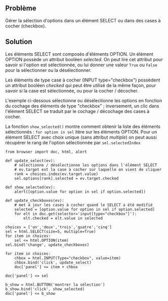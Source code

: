 Problème
--------
Gérer la sélection d'options dans un élément SELECT ou dans des cases à cocher (checkbox).

Solution
--------
Les éléments SELECT sont composés d'éléments OPTION. Un élément OPTION possède 
un attribut booléen _selected_. On peut lire cet attribut pour savoir si 
l'option est sélectionnée, ou lui donner une valeur `True` ou `False` pour la 
sélectionner ou la désélectionner.

Les éléments de type case à cocher (INPUT type="checkbox") possèdent un 
attribut booléen _checked_ qui peut être utilisé de la même façon, pour savoir
 si la case est sélectionnée, ou pour la cocher / décocher.

L'exemple ci-dessous sélectionne ou désélectionne les options en fonction du 
cochage des éléments de type "checkbox" ; inversement, un clic dans l'élément 
SELECT se traduit par le cochage / décochage des cases à cocher.

La fonction `show_selected()` montre comment obtenir la liste des éléments 
sélectionnés : `for option in sel` itère sur les éléments OPTION. Pour un 
élément SELECT avec choix unique (sans attribut _multiple_) on peut aussi 
récupérer le rang de l'option sélectionnée par `sel.selectedIndex`

```exec_on_load
from browser import doc, html, alert

def update_select(ev):
    # sélectionne / désélectionne les options dans l'élément SELECT
    # ev.target est la case à cocher sur laquelle on vient de cliquer
    rank = choices.index(ev.target.value)
    sel.options[rank].selected = ev.target.checked

def show_selected(ev):
    alert([option.value for option in sel if option.selected])

def update_checkboxes(ev):
    # met à jour les cases à cocher quand le SELECT a été modifié
    selected = [option.value for option in sel if option.selected]
    for elt in doc.get(selector='input[type="checkbox"]'):
        elt.checked = elt.value in selected
    
choices = ['un','deux','trois','quatre','cinq']
sel = html.SELECT(size=5, multiple=True)
for item in choices:
    sel <= html.OPTION(item)
sel.bind('change', update_checkboxes)

for item in choices:
    chbox = html.INPUT(Type="checkbox", value=item)
    chbox.bind('click', update_select)
    doc['panel'] <= item + chbox

doc['panel'] <= sel

b_show = html.BUTTON('montrer la sélection')
b_show.bind('click', show_selected)
doc['panel'] <= b_show
```

<div id="panel"></div>

